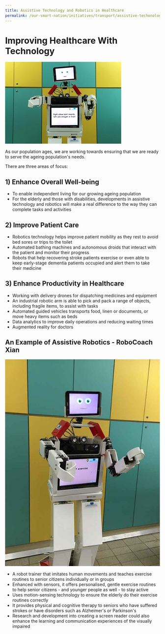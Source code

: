 ```yaml
---
title: Assistive Technology and Robotics in Healthcare
permalink: /our-smart-nation/initiatives/transport/assistive-techonology-robotics
---
```

# Improving Healthcare With Technology

![robotics in healthcare](/images/our-smart-nation/Initiatives/health-robotics-overview.jpg)
  
As our population ages, we are working towards ensuring that we are ready to serve the ageing population's needs. 

There are three areas of focus: 
## 1) Enhance Overall Well-being

- To enable independent living for our growing ageing population
- For the elderly and those with disabilities, developments in assistive technology and robotics will make a real difference to the way they can complete tasks and activities

## 2) Improve Patient Care

- Robotics technology helps improve patient mobility as they rest to avoid bed sores or trips to the toilet
- Automated bathing machines and autonomous droids that interact with the patient and monitor their progress
- Robots that help recovering stroke patients exercise or even able to keep early-stage dementia patients occupied and alert them to take their medicine

## 3) Enhance Productivity in Healthcare

- Working with delivery drones for dispatching medicines and equipment 
- An industrial robotic arm is able to pick and pack a range of objects, including fragile items, to assist with tasks 
- Automated guided vehicles transports food, linen or documents, or move heavy items such as beds
- Data analytics to improve daily operations and reducing waiting times
- Augmented reality for doctors 
 
## An Example of Assistive Robotics - RoboCoach Xian 

![robocoach xian](/images/our-smart-nation/Initiatives/smart-nation-robocoach.jpg)

- A robot trainer that imitates human movements and teaches exercise routines to senior citizens individually or in groups
- Enhanced with sensors, it offers personalised, gentle exercise routines to help senior citizens - and younger people as well - to stay active
- Uses motion-sensing technology to ensure the elderly do their exercise routines correctly
- It provides physical and cognitive therapy to seniors who have suffered strokes or have disorders such as Alzheimer's or Parkinson's
- Research and development into creating a screen reader could also enhance the learning and communication experiences of the visually impaired
